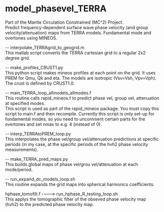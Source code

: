 # model_phasevel_TERRA
Part of the Mantle Circulation Constrained (MC^2) Project.  
Predict frequency-dependent surface wave phase velocity (and group velocity/attenuation) maps from TERRA models. Fundamental mode and overtones using MINEOS.  

-- interpolate_TERRAgrid_to_geogrid.m  
This matlab script converts the TERRA cartesian grid to a regular 2x2 degree grid.  

-- make_profiles_CRUST1.py  
This python script makes mineos profiles at each point on the grid. It uses PREM for Qmu, Qk and eta. The models are isotropic (Vsv=Vsh, Vpv=Vph). The crust is defined by CRUST1.0.  

-- main_TERRA_loop_allmodels_allmodes.f  
This routine calls rapid_mineos.f to predict phase vel, group vel, attenuation at specified modes.  
This script is used as part of the rapid_mineos package. You must copy this script to main.f and then recompile.
Currently this script is only set-up for fundamental modes, so you need to uncomment certain parts for the overtones and set nmax to e.g. 4 (instead of 0).

-- interp_TERRAtoPREM_loop.py  
This interpolates the phase vel/group vel/attenuation predictions at specific periods (in my case, at the specific periods of the hvh2 phase velocity measurements).  

-- make_TERRA_pred_maps.py  
This builds global maps of phase vel/grou vel/attenuation at each mode/period.  

-- run_expand_dc_models_loop.sh  
This routine expands the grid maps into spherical harmonics coefficients.  

hphase_tomofilt.f ----> run_hphase_R_testing_loop.sh  
This applys the tomographic filter of the obseved phase velocity map (hvh2) to the predicted phase velocity map.  
